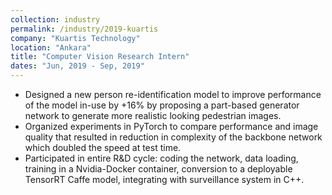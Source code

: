 ```yaml
---
collection: industry
permalink: /industry/2019-kuartis
company: "Kuartis Technology"
location: "Ankara"
title: "Computer Vision Research Intern"
dates: "Jun, 2019 - Sep, 2019"
---
```


- Designed a new person re-identification model to improve performance of the model in-use by +16% by proposing a part-based generator network to generate more realistic looking pedestrian images.
- Organized experiments in PyTorch to compare performance and image quality that resulted in reduction in complexity of the backbone network which doubled the speed at test time.
- Participated in entire R&D cycle: coding the network, data loading, training in a Nvidia-Docker container, conversion to a deployable TensorRT Caffe model, integrating with surveillance system in C++.